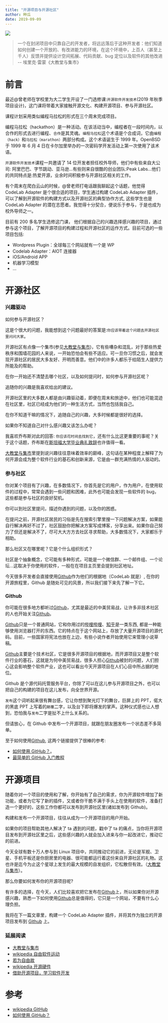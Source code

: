 ```yaml
---
title: "开源项目与开源社区"
author: 种瓜
date: 2019-09-09
---
```


<img className="img-responsive" src="/img/opensource_log_93329a6e.png" />

> 一个在封闭项目中只靠自己的开发者，将远远落后于这种开发者：他们知道如何创建一个开放的、有改进能力的环境，在这个环境中，上百人（甚至上千人）反馈并提供设计空间拓展、代码贡献、bug 定位以及软件的其他改进 -- 埃里克·雷蒙《大教堂与集市》

# 前言

最近@曾老师在学校里为大二学生开设了一门选修课:`开源软件开发技术`(2019 年秋季项目设计)，这门课将带着大家接触开源文化、构建开源项目、参与开源社区。

课程计划采用类似编程马拉松的形式在三个周末完成项目。

<!--truncate-->

编程马拉松（hackathon）是一种活动。在该活动当中，编程者在一段时间内，以合作的形式去进行编程、`合作`是其灵魂。`编程马拉松`这个术语是个合成词，它由`编程（hack）`和`马拉松（marathon）`两部分构成。这个术语诞生于 1999 年。OpenBSD 于 1999 年 6 月 4 日在卡尔加里举办的一次密码学开发活动上第一次使用了该术语。

`开源软件开发技术`课程一共邀请了 14 位开发者担任校外导师，他们中有些来自大公司: 阿里巴巴、字节跳动、亚马逊...有些则来自很酷的创业团队:Peak Labs...他们的共同特点是:热爱开源，业余时间积极参与开源社区相关的工作。

有个周末在爬白云山的时候，@曾老师打电话跟我聊起这个话题，他觉得 CodeLab Adapter 是个很合适的项目，学生通过构建 CodeLab Adapter 插件，可以了解到开源软件的构建方式以及开源社区的典型协作方式, 这些学生也是 CodeLab Adapter 的潜在志愿者。我觉得十分契合，便说乐于参与，于是也成为校外导师之一。

目前有 200 多名学生选修这门课， 他们根据自己的兴趣选择感兴趣的项目，通过参与这个项目，了解开源项目的构建过程和开源社区的运作方式。目前可选的一些项目包括:

- Wordpress Plugin：全球每三个网站就有一个是 WP
- Codelab Adapter：AIOT 连接器
- iOS/Android APP
- 机器学习模型
- ...

# 开源社区

### 兴趣驱动

如何参与开源社区？

这是个很大的问题，我能想到这个问题最好的答案是:`你应该带着这个问题去开源社区里问问大家`。

开源社区有点像一个集市(参见[大教堂与集市](https://book.douban.com/subject/25881855/))，它有些嘈杂和混乱，对于那些热爱秩序和围墙花园的人来说，一开始恐怕会有些不适应。可一旦你习惯之后，就会发现开源社区的居民大多友好、开明而善意。他们中的许多人都乐于给陌生人提供力所能及的帮助。

在你一开始还不清楚去哪个社区，以及如何提问时，如何参与开源社区呢？

追随你的兴趣是我喜欢给出的建议。

开源社区里的大多数人都是由兴趣驱动着，即便在周末和旅途中，他们也可能混迹在社区里，社区已经成为他们的一种生活方式，当然也包括我自己。

在你不知道干嘛的情况下，追随自己的兴趣，大多时候都是很好的选择。

如果你不知道自己对什么感兴趣又该怎么办呢？

我喜欢乔布斯对此的回答: `你应该花时间去找到它`，还有什么比这更重要的事呢？关于这个话题，乔布斯在[斯坦福大学毕业典礼致辞](https://www.bilibili.com/video/av6423423/)也许值得一看。

[大教堂与集市](https://book.douban.com/subject/25881855/)里提到说兴趣往往意味着效率的巅峰，这句话在某种程度上解释了为何开源会成为整个软件行业的基石和创新来源，它是由一群充满热情的人驱动的。

### 参与社区

你对某个项目有了兴趣，在多数情况下，你首先是它的用户，作为用户，在使用软件的过程中，常常会遇到一些问题和困难，此外也可能会发现一些软件的 bug，这些都是参与社区的良好契机。

你可以到社区里提问，描述你遇到的问题，以及你的困惑。

在提问之前，开源社区居民的习俗是先在搜索引擎里搜一下问题解决方案，如果能自行解决再好不过了，社区鼓励你把解决方案写成博客，分享出来。如果你自己努力了但还是解决不了，尽可大大方方去社区寻求帮助，大多数情况下，大家都乐于相助。

那么社区又在哪里呢？它是个什么组织形式？

社区是个抽象概念，它可能有多种形式，可能是一个微信群、一个邮件组、一个论坛...这取决于你使用的软件，一般在在项目主页里会提到社区地址。

今天很多开发者会直接使用[Github](https://github.com/)作为他们的根据地（CodeLab 就是）, 在你的开源旅程里，Github 是随处可见的风景，所以我们接下来先了解一下它。

### Github

你可能在很多地方都听过[Github](https://github.com/)，尤其是最近的中美贸易战，让许多非技术社区的人也开始关注[Github](https://github.com/)。

[Github](https://github.com/)只是一个普通网站，它和你用过的[哔哩哔哩](https://www.bilibili.com)、[知乎](https://www.zhihu.com/)是一类东西, 都是一种能够使用浏览器打开的东西。它的特点在于这个网站上，存放了大量开源项目的源代码。目前，一些国家将宪法也放在上边，有些小说作者开始使用它来管理小说草稿。

[Github](https://github.com/)主要是个技术社区，它是很多开源项目的根据地，而开源项目又是整个软件行业的基石，这就是为何中美贸易战，很多人担心[Github](https://github.com/)被封的问题，人们担心这会影响整个软件产业，这也可以看出今天开源项目在人们心目中所占据的地位。

Github 是个源代码托管服务平台，你除了可以在这儿参与开源项目之外，也可以把自己的构建的项目在这儿发布，向全世界开源。

`发布`这个词听起来很有舞台感，它让你想到聚光灯下的舞台，巨屏上的 PPT，偌大的黑底 PPT 上写着的`颠覆`二字，以及台下即将爆发的掌声。这种仪式感也让人想到，恐怕我与`发布`二字是扯不上什么关系的。

但请放心，在 Github 中发布一个开源项目，就跟在朋友圈发布一个状态差不多简单。

至于如何使用[Github](https://github.com/), 这两个链接提供了很棒的参考:

- [如何使用 GitHub？](https://www.zhihu.com/question/20070065/answer/79557687)。
- [最简单的 GitHub 入门教程](https://www.bilibili.com/video/av4857819/)

# 开源项目

随着你对一个项目的使用和了解，你开始有了自己的需求，你为开源软件增加了新功能，或者为它写了新的插件，又或者你干脆不满于手头上在使用的软件，准备打造一个更好的，这些工作你都可以发布到开源社区里(诸如发布到 Github)。

构建和发布一个开源项目，往往从成为一个开源项目的用户开始。

如果你的项目帮助其他人解决了 ta 遇到的问题，戳中了 ta 的痛点，当你将开源项目发布到开源社区里之后，这些感兴趣的人就会加入进来与你一起改进它，推动它的前进。

今天全球有数十万人参与到 Linux 项目中，共同推动它的前进，无论是军舰、卫星、手机平板还是你厨房里的电器、很可能都运行着这份来自开源社区的礼物。这也许是迄今为止这个星球上发生的最大规模的自发组织，它松散但有效。（[大教堂与集市](https://book.douban.com/subject/25881855/)）。

那么你要如何发布你的开源项目呢?

有许多的选择，在今天，人们比较喜欢把它发布在[Github](https://github.com/)上，所以如果你对开源感兴趣，熟悉一下如何使用[Github](https://github.com/)总是值得的，它只是一个网站，不要有什么心理负担。

我将在下一篇文章里，构建一个 CodeLab Adapter 插件，并将其作为独立的开源项目发布到 [Github](https://github.com/) 上。

### 延展阅读

- [大教堂与集市](https://book.douban.com/subject/25881855/)
- [wikipedia 自由软件运动](https://zh.wikipedia.org/zh/%E8%87%AA%E7%94%B1%E8%BD%AF%E4%BB%B6%E8%BF%90%E5%8A%A8)
- [若为自由故](https://book.douban.com/subject/26314527/)
- [wikipedia 开源硬件](https://zh.wikipedia.org/zh/%E9%96%8B%E6%BA%90%E7%A1%AC%E4%BB%B6)
- [借助开源项目，学习软件开发](https://teamhost.gitbooks.io/learn-coding-with-open-source/zh/index.html)

# 参考

- [wikipedia GitHub](https://zh.wikipedia.org/wiki/GitHub)
- [如何使用 GitHub？](https://www.zhihu.com/question/20070065/answer/79557687)
